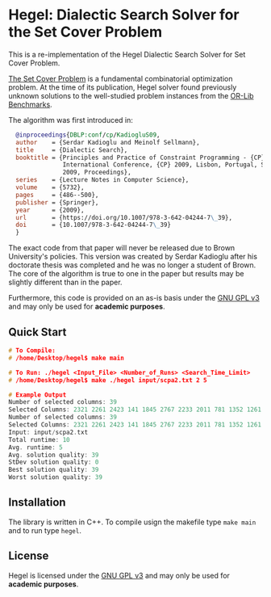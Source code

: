 # Hegel: Dialectic Search Solver for the Set Cover Problem

This is a re-implementation of the Hegel Dialectic Search Solver for Set Cover Problem.

[The Set Cover Problem](https://en.wikipedia.org/wiki/Set_cover_problem) is a fundamental combinatorial optimization problem. At the time of its publication, Hegel solver found previously unknown solutions to the well-studied problem instances from the [OR-Lib Benchmarks](http://people.brunel.ac.uk/~mastjjb/jeb/orlib/scpinfo.html). 

The algorithm was first introduced in:

```bibtex
  @inproceedings{DBLP:conf/cp/KadiogluS09,
  author    = {Serdar Kadioglu and Meinolf Sellmann},
  title     = {Dialectic Search},
  booktitle = {Principles and Practice of Constraint Programming - {CP} 2009, 15th 
               International Conference, {CP} 2009, Lisbon, Portugal, September 20-24,
               2009, Proceedings},
  series    = {Lecture Notes in Computer Science},
  volume    = {5732},
  pages     = {486--500},
  publisher = {Springer},
  year      = {2009},
  url       = {https://doi.org/10.1007/978-3-642-04244-7\_39},
  doi       = {10.1007/978-3-642-04244-7\_39}
  }
```

The exact code from that paper will never be released due to Brown University's policies. This version was created by Serdar Kadioglu after his doctorate thesis was completed and he was no longer a student of Brown. The core of the algorithm is true to one in the paper but results may be slightly different than in the paper.

Furthermore, this code is provided on an as-is basis under the [GNU GPL v3](LICENSE) and may only be used for **academic purposes**.

## Quick Start

```c++
# To Compile:
# /home/Desktop/hegel$ make main

# To Run: ./hegel <Input_File> <Number_of_Runs> <Search_Time_Limit>
# /home/Desktop/hegel$ make ./hegel input/scpa2.txt 2 5

# Example Output
Number of selected columns: 39
Selected Columns: 2321 2261 2423 141 1845 2767 2233 2011 781 1352 1261 1293 1442 468 2951 2802 1324 2424 2730 440 1881 1818 1550 1875 2731 1325 708 540 2166 921 2323 2799 1467 1284 2898 2667 2901 1821 1615 
Number of selected columns: 39
Selected Columns: 2321 2261 2423 141 1845 2767 2233 2011 781 1352 1261 1293 1442 468 2951 2802 1324 2424 2730 440 1881 1818 1550 1875 2731 1325 708 540 2166 921 2323 2799 1467 1284 2898 2667 2901 1821 1615 
Input: input/scpa2.txt
Total runtime: 10
Avg. runtime: 5
Avg. solution quality: 39
StDev solution quality: 0
Best solution quality: 39
Worst solution quality: 39
```

## Installation

The library is written in C++. To compile usign the makefile type ```make main``` and to run type ```hegel```.

## License

Hegel is licensed under the [GNU GPL v3](LICENSE) and may only be used for **academic purposes**.


